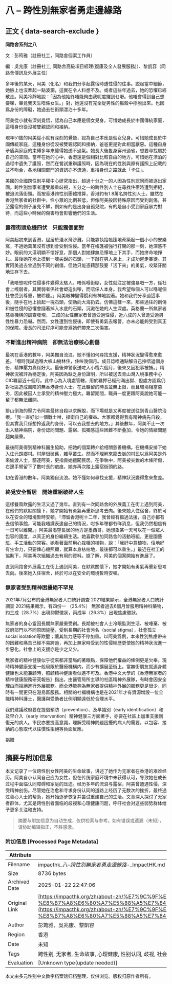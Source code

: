 # 八 – 跨性別無家者勇走邊緣路

## 正文 { data-search-exclude }


**同路舍系列之八**

文：彭筠雅（註冊社工，同路舍個案工作員）

編：吳兆康（註冊社工, 同路舍高級項目經理(復康及全人發展服務)）、黎凱容（同路舍傳訊及外展主任）

多年後的某天，阿美（化名）和我們分享起露宿時遭性侵的往事。説起當中細節，她臉上也沒牽起一點波瀾，這實在令人料想不及。或者這些年過去，她的恐懼已經散走。阿美冷靜地說：「因為他始終唔能夠由我呢度攞到乜嘢。他唔會得到自己想要㗎，畢竟我天生唔係女生。」對，她還沒有完全從男性的軀殼中掙脫出來。也因爲身份的障礙，她過去在街頭漂泊十多年。

阿美從小就有深刻覺悟，認為自己本應是個女兒身。可惜她成長於中國傳統家庭，這種身份從沒被雙親認同和接納。

現年51歲的阿美從小就有深刻的覺悟，認為自己本應是個女兒身。可惜她成長於中國傳統家庭，這種身份從沒被雙親認同和接納，爸爸更是對此相當厭惡。這種自身矛盾與家庭的束縛多年來纏得她透不過氣。她長大後隻身穿州過省，想要尋找屬於自己的空間。當年在她的心中，香港還是個相對比較自由的地方。可惜她在漂泊的過程中遺失了護照，然而在嘗試重辦護照時，因為現在的性別與原有護照上記載的並不吻合，各地相關部門的資訊亦不流通，重拾身份之路就此「卡住」。

美國的全國跨性別平權中心研究指出，超過十分之一的人因為性別認同而被逐出家園。跨性別無家者遭受嚴重歧視，五分之一的跨性別人士在尋找住宿時遭到拒絕，被迫流落街頭。而按香港跨性別團體推算，香港約有1.8萬名跨性別人士。雖然在香港無家者的社群中，性小眾的比例甚低，但像阿美般因特殊原因而受到創傷，甚至露宿的例子屢見不鮮，例如有的是出身自孤兒院，有的是自小受到家庭暴力對待，而這些小時候的傷害均會影響他們的生活。

### **露宿街頭危機四伏　只能獨個面對**

阿美起初來到香港，屈居於淺水灣沙灘，只能靠執拾帳篷地蓆築起一個小小的安樂窩，不過她萬萬沒有想到會受到性侵。當年在帳篷被強行打開的那一刻，她深感不妙。眼前的大漢明顯不懷好意，那個人對她肆無忌憚地上下其手，而她拼命地掙扎。最後她在地上摸到一塊尖銳的石頭，一下敲在男人身上，才成功趕走暴徒。其實阿美過去曾遇到不同的創傷，但她只能憑藉那鼓要「活下來」的勇氣，咬緊牙關地生存下去。

「我唔想呢件性侵事件變得太駭人。唔係喺街瞓，女性就注定被強暴嘅一方，係社會上嘅弱者。其實弱者係社會塑造出嚟，而唔係人本身。我希望每個人可以喺呢個社會受到尊重，被聆聽。」阿美眼神變得銳利有神地說著。她和我們分享過這事後，隨手在地上拾起一塊石頭，使勁向大海扔去。仿佛這樣一來，那些過往的創傷和被性侵的恐懼會隨著掉入水底的石頭，沉澱在她的人生深處。英格蘭一所無家者慈善機構的調查發現， 三成的女性無家者曾遭受過性侵，近六成的人曾遭受過男性性暴力恐嚇。然而，女性遭到性侵後，即使有勇氣去報警，亦未必能夠受到真正的保障。漫長的司法程序可能會爲她們帶來二次傷害。

### **不斷進出精神病院　卻無法治療核心創傷**

最初在香港的數年，阿美獨自流浪。她不懂如何尋找支援，精神狀況變得愈來愈差。「嗰時我試過喺大嶼山樹林住，住咗幾個月。成日諗唔通點解自己拎唔返個身份，精神壓力真係好大。最後俾警察送咗入小欖六個月，後來又因犯事被捕。」精神狀況被評為穩定後，阿美因為缺乏身份證明，所以被送去青山灣入境事務中心CIC羈留近十個月。此中心為入境處管轄，用於羈押已經刑滿出獄、但處方認爲仍對社區造成風險的無香港身份人士。在此羈留的時長並無上限，而且環境相當惡劣，因此被囚人士承受的精神壓力極大。羈留期間，職員一度更跟阿美說她可能一輩子都無法離開。

排山倒海的壓力令阿美最終自殺以求解脫，而下場就是又再度被送往到青山醫院治療。「我一直好似一個戰士咁，捍衛自己的權益。大家都覺得我有精神病先自殺，但其實我只係想拎返我的身份，可以去我想去的地方。」其後數年，阿美不止一次出入精神病院，身份認同問題、露宿、孤獨感這些困難不斷叠加，令她的情緒問題趨向嚴重。

最後阿美得到精神科醫生協助，把她的個案轉介給相關慈善機構。在機構安排下她入住元朗鄉村。村屋很破舊，雜草叢生。然而不理解來龍去脈的村民以爲阿美是外來偷渡人士，驅逐阿美，更指責她擅闖民居。在爭執中，阿美被尖銳的木條所傷，右邊手臂留下了數吋長的疤痕，她亦再次踏上露宿街頭的路。

初在香港的數年，阿美獨自流浪。她不懂如何尋找支援，精神狀況變得愈來愈差。

### **終覓安全暫居　開始重組破碎人生**

這樣餐風飲露的生活又過了幾年。直到有一次同路舍的外展義工在街上遇到阿美，在他們的默默關懷下，她才開始有勇氣再重新思考去向。後來她入住宿舍，終於可以在安全的環境暫時安頓。「滯留香港呢十二年，我曾經有揾過法援，自己亦都有去信領事館，可能我唔識表達自己的情況，咁多年嚟都冇咩消息，但我仍然相信有一日可以離開。」阿美最渴望長居的地方是墨西哥，她想象某一天可以在一個眾人包容的國度，以真正的身份繼續生活。她喜歡參加同路舍的活動班組，更是園藝班、手工活動的常客。她看著面前用心栽種的植物，說：「我好中意植物，佢地好有生命力，只要俾心機照顧，就算本身枯枯地，最後都可以重生。」最近在社工的協助下，阿美再次組織過去有用的資料。據了解，阿美的個案開始有進展了。

直到同路舍外展義工在街上遇到阿美，在默默關懷下，她才開始有勇氣再重新思考去向。後來她入住宿舍，終於可以在安全的環境暫時安頓。

### **無家者受到精神困擾絕不罕見**

2021年7月公布的全港無家者人口統計調查 2021結果顯示，全港無家者人口統計調查 2021結果顯示，有四份一 （25.4%） 無家者過去6個月曾服用精神科藥物，約三成（28.7%）出現抑鬱徵狀，兩成半（26.3%）出現焦慮徵狀。

無家者的身心靈因長期無家嚴重受創。長期被社會人士冷眼監測生活、被唾棄、被政府部門以不同原因施壓，受到長期的社會污名（social stigma），社會孤立social isolation等欺壓；讓其無力感等不停加重。以阿美爲例，本來性別焦慮帶來的困難和痛苦已經不易跨過，再加上無家時受到的性侵經歷更使她的精神狀況進一步惡化。社會上的支援亦是少之又少。

無家者的精神健康似乎從來都非當局的著眼點，保障他們權益的條例更是欠奉。現時精神健康支援一般局限於醫療機構内，而少有擴展至街上。當無街朋友就連身體健康也未能兼顧時，照顧精神健康看似遙不可及。香港中文大學的《香港無家者的精神健康服務研究報告》指出，由醫管局所主導的社區精神外展隊，有時會因安全理由而拒絕進行外展服務。而全港能夠為無家者提供精神外展的服務更是很少，同時有一間更只在港島區服務。相關的社福機構也是在2021年才有資源增設一位全職精神科護士，醫護與受助者比例明顯遠低於合理水平。

我們建議政府要在提倡預防（prevention）、及早識別（early identification）和及早介入（early intervention）精神健康三方面著手，亦要在社區上加重支援剛復元的病人。市民亦要提高意識，理解受精神問題困擾的病人的需要，以包容、接納的心態取代以往慣性拒絕等負面反應。

[捐贈](https://impacthk.org/zh/donate-zh/)
<!-- tcd_original_link https://impacthk.org/zh/about-zh/%E7%9C%9F%E5%AF%A6%E6%95%85%E4%BA%8B/%E5%85%AB-%E8%B7%A8%E6%80%A7%E5%88%A5%E7%84%A1%E5%AE%B6%E8%80%85%E5%8B%87%E8%B5%B0%E9%82%8A%E7%B7%A3%E8%B7%AF/ -->


## 摘要与附加信息

<!-- tcd_abstract -->
本文记录了一位跨性别女性阿美的生命故事，讲述了她作为无家者在香港的艰难经历。阿美自小认同自己应为女性，但在传统家庭环境中未获得认可，导致她在成长过程中面临认同障碍和家庭的压迫。经历多年的流浪与露宿，阿美曾遭遇性侵，深受精神创伤。尽管她在治愈和寻求身份认同的道路上经历了无数次的挫折，最终通过善心人士的帮助，她开始逐步恢复并尝试重建自己的生活。文章深入探讨了无家者群体，尤其是跨性别者面临的歧视和心理健康问题，呼吁社会对这些弱势群体给予更多关注和支持。
<!-- tcd_abstract_end -->

> 摘要与附加信息为自动生成，仅供检索与参考。如有错误或遗漏（未知），请协助编辑指正，不胜感激。

### 附加信息 [Processed Page Metadata]

| Attribute       | Value                                  |
|-----------------|----------------------------------------|
| Filename        | impacthk_八–_跨性別無家者勇走邊緣路_-_ImpactHK.md                             |
| Size            | 8736 bytes                           |
| Archived Date   | 2025-01-22 22:47:06                             |
| Original Link   | [https://impacthk.org/zh/about-zh/%E7%9C%9F%E5%AF%A6%E6%95%85%E4%BA%8B/%E5%85%AB-%E8%B7%A8%E6%80%A7%E5%88%A5%E7%84%A1%E5%AE%B6%E8%80%85%E5%8B%87%E8%B5%B0%E9%82%8A%E7%B7%A3%E8%B7%AF/](https://impacthk.org/zh/about-zh/%E7%9C%9F%E5%AF%A6%E6%95%85%E4%BA%8B/%E5%85%AB-%E8%B7%A8%E6%80%A7%E5%88%A5%E7%84%A1%E5%AE%B6%E8%80%85%E5%8B%87%E8%B5%B0%E9%82%8A%E7%B7%A3%E8%B7%AF/)                       |
| Author          | 彭筠雅、吳兆康、黎凱容                               |
| Region          | 香港                               |
| Date            | 未知                                 |
| Tags            | 跨性别, 无家者, 生命故事, 心理健康, 性别认同, 歧视, 社会支持, 香港, 流浪经历, 精神创伤                                 |
| Evaluation            | [Unknown type(update needed)]                                 |
<!-- tcd_table_end -->

本文由多元性别中文数字档案馆归档整理，仅供浏览。版权归原作者所有。
